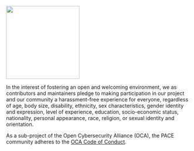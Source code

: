 <img src="/OCA-1.png" width="200">

In the interest of fostering an open and welcoming environment,
we as contributors and maintainers pledge to making participation
in our project and our community a harassment-free experience for everyone,
regardless of age, body size, disability, ethnicity, sex characteristics,
gender identity and expression, level of experience, education,
socio-economic status, nationality, personal appearance, race,
religion, or sexual identity and orientation.

As a sub-project of the Open Cybersecurity Alliance (OCA),
the PACE community adheres to the
[OCA Code of Conduct](https://github.com/sparrell/oasis-open-project/blob/coc/CODE_OF_CONDUCT.md).
